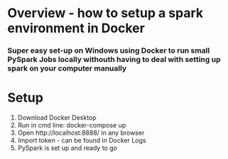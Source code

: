# Overview - how to setup a spark environment in Docker
### Super easy set-up on Windows using Docker to run small PySpark Jobs locally withouth having to deal with setting up spark on your computer manually

# Setup
1. Download Docker Desktop
2. Run in cmd line:  docker-compose up
3. Open http://localhost:8888/ in any browser
4. Import token - can be found in Docker Logs
5. PySpark is set up and ready to go
